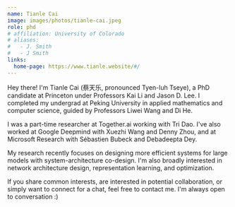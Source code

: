 ```yaml
---
name: Tianle Cai
image: images/photos/tianle-cai.jpeg
role: phd
# affiliation: University of Colorado
# aliases:
#   - J. Smith
#   - J Smith
links:
  home-page: https://www.tianle.website/#/
---
```

Hey there! I'm Tianle Cai (蔡天乐, pronounced Tyen-luh Tseye), a PhD candidate at Princeton under Professors Kai Li and Jason D. Lee. I completed my undergrad at Peking University in applied mathematics and computer science, guided by Professors Liwei Wang and Di He.

I was a part-time researcher at Together.ai working with Tri Dao. I've also worked at Google Deepmind with Xuezhi Wang and Denny Zhou, and at Microsoft Research with Sébastien Bubeck and Debadeepta Dey.

My research recently focuses on designing more efficient systems for large models with system-architecture co-design. I'm also broadly interested in network architecture design, representation learning, and optimization.

If you share common interests, are interested in potential collaboration, or simply want to connect for a chat, feel free to contact me. I'm always open to conversation :)
